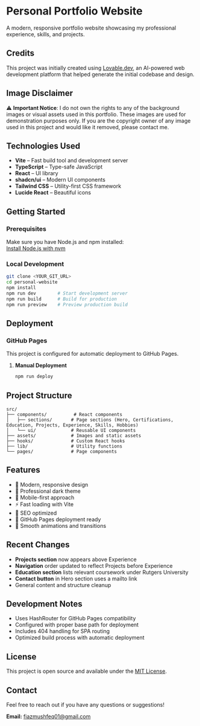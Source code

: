 # Personal Portfolio Website

A modern, responsive portfolio website showcasing my professional experience, skills, and projects.

## Credits

This project was initially created using [Lovable.dev](https://lovable.dev), an AI-powered web development platform that helped generate the initial codebase and design.

## Image Disclaimer

⚠️ **Important Notice**: I do not own the rights to any of the background images or visual assets used in this portfolio. These images are used for demonstration purposes only. If you are the copyright owner of any image used in this project and would like it removed, please contact me.

## Technologies Used

- **Vite** – Fast build tool and development server
- **TypeScript** – Type-safe JavaScript
- **React** – UI library
- **shadcn/ui** – Modern UI components
- **Tailwind CSS** – Utility-first CSS framework
- **Lucide React** – Beautiful icons

## Getting Started

### Prerequisites

Make sure you have Node.js and npm installed:  
[Install Node.js with nvm](https://github.com/nvm-sh/nvm#installing-and-updating)

### Local Development

```bash
git clone <YOUR_GIT_URL>
cd personal-website
npm install
npm run dev        # Start development server
npm run build      # Build for production
npm run preview    # Preview production build
```

## Deployment

### GitHub Pages

This project is configured for automatic deployment to GitHub Pages.

1. **Manual Deployment**

   ```bash
   npm run deploy
   ```

## Project Structure

```
src/
├── components/          # React components
│   ├── sections/       # Page sections (Hero, Certifications, Education, Projects, Experience, Skills, Hobbies)
│   └── ui/             # Reusable UI components
├── assets/             # Images and static assets
├── hooks/              # Custom React hooks
├── lib/                # Utility functions
└── pages/              # Page components
```

## Features

- 🎨 Modern, responsive design
- 🌙 Professional dark theme
- 📱 Mobile-first approach
- ⚡ Fast loading with Vite
- 🎯 SEO optimized
- 🚀 GitHub Pages deployment ready
- 💫 Smooth animations and transitions

## Recent Changes

- **Projects section** now appears above Experience
- **Navigation** order updated to reflect Projects before Experience
- **Education section** lists relevant coursework under Rutgers University
- **Contact button** in Hero section uses a mailto link
- General content and structure cleanup

## Development Notes

- Uses HashRouter for GitHub Pages compatibility
- Configured with proper base path for deployment
- Includes 404 handling for SPA routing
- Optimized build process with automatic deployment

## License

This project is open source and available under the [MIT License](LICENSE).

## Contact

Feel free to reach out if you have any questions or suggestions!

**Email:** [fiazmushfeq01@gmail.com](mailto:fiazmushfeq01@gmail.com)
